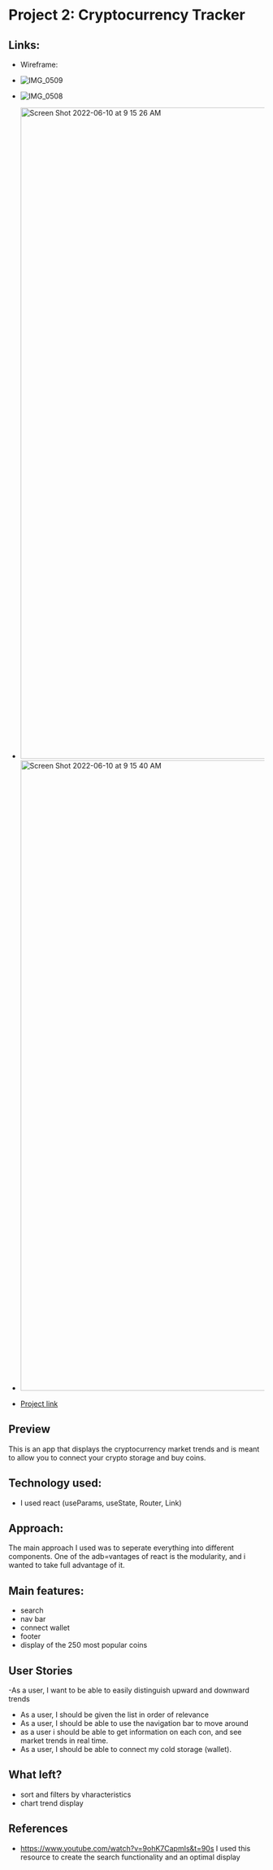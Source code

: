 # Project 2: Cryptocurrency Tracker


## Links:
- Wireframe:
- ![IMG_0509](https://user-images.githubusercontent.com/58011627/173072159-151282e1-17c3-41db-a189-f368a9ce5845.jpg)
- ![IMG_0508](https://user-images.githubusercontent.com/58011627/173072227-5f32902e-8470-43d6-9aad-f11bf8ce6afa.jpg)
- <img width="1280" alt="Screen Shot 2022-06-10 at 9 15 26 AM" src="https://user-images.githubusercontent.com/58011627/173072428-c9c7c28c-0d1e-48a2-b64a-2e90bf8b5904.png">

- <img width="1239" alt="Screen Shot 2022-06-10 at 9 15 40 AM" src="https://user-images.githubusercontent.com/58011627/173072474-ab1c8881-9bd2-40e1-aeba-64067ef75ff4.png">


- [Project link](weak-wool.surge.sh/)


## Preview

This is an app that displays the cryptocurrency market trends and is meant to allow you to connect your crypto storage and buy coins.

## Technology used:

- I used react (useParams, useState, Router, Link)



## Approach:
The main approach I used was to seperate everything into different components. One of the adb=vantages of react is the modularity, and i wanted to take full advantage of it. 

## Main features:
- search
- nav bar
- connect wallet
- footer
- display of the 250 most popular coins

## User Stories
-As a user, I want to be able to easily distinguish upward and downward trends
- As a user, I should be given the list in order of relevance
- As a user, I should be able to use the navigation bar to move around
- as a user i should be able to get information on each con, and see market trends in real time.
- As a user, I should be able to connect my cold storage (wallet).



## What left?
- sort and filters by vharacteristics
- chart trend display

## References
- https://www.youtube.com/watch?v=9ohK7CapmIs&t=90s I used this resource to create the search functionality and an optimal display
